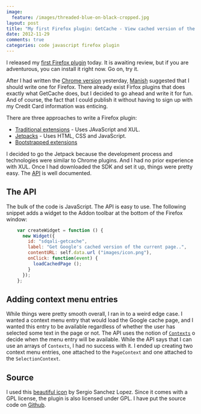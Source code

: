 ```yaml
---
image:
  feature: /images/threaded-blue-on-black-cropped.jpg
layout: post
title: "My first Firefox plugin: GetCache - View cached version of the current page"
date: 2012-11-29
comments: true
categories: code javascript firefox plugin
---
```


I released my [first Firefox plugin](https://addons.mozilla.org/en-US/firefox/addon/getcache-ff/) today. It
is awaiting review, but if you are adventurous, you can install it right
now. Go on, try it.

After I had written the [Chrome version](/blog/2012/11/28/getcache-a-chrome-plugin-to-view-cached-version-of-the-current-page/) yesterday, [Manish](https://twitter.com/ManishChaks) suggested
that I should write one for Firefox. There already exist Firfox plugins
that does exactly what GetCache does, but I decided to go ahead and write it
for fun. And of course, the fact that I could publish it without having
to sign up with my Credit Card information was enticing.

<!--more-->

There are three approaches to write a Firefox plugin:

* [Traditional extensions](https://developer.mozilla.org/en-US/docs/XUL_School/Introduction) - Uses JAvaScript and XUL.
* [Jetpacks](https://addons.mozilla.org/en-US/developers/builder) - Uses
  HTML, CSS and JavaScript.
* [Bootstrapped extensions](https://developer.mozilla.org/en-US/docs/Extensions/Bootstrapped_extensions)

<!--more-->
I decided to go the Jetpack because the development process and
technologies were similar to Chrome plugins. And I had no prior
experience with XUL. Once I had downloaded the SDK and set it up, things
were pretty easy. The
[API](https://addons.mozilla.org/en-US/developers/docs/sdk/latest/) is
well documented.

## The API
The bulk of the code is JavaScript. The API is easy to use. The
following snippet adds a widget to the Addon toolbar at the bottom of
the Firefox window:

```javascript
    var createWidget = function () {
      new Widget({
        id: "sdqali-getcache",
        label: "Get Google's cached version of the current page..",
        contentURL: self.data.url ("images/icon.png"),
        onClick: function(event) {
          loadCachedPage ();
        }
      });
    };
```

## Adding context menu entries
While things were pretty smooth overall, I ran in to a weird edge
case. I wanted a context menu entry that would load the Google cache
page, and I wanted this entry to be available regardless of whether the
user has selected some text in the page or not. The API uses the notion
of
[`Contexts`](https://addons.mozilla.org/en-US/developers/docs/sdk/latest/packages/addon-kit/context-menu.html)
o decide when the menu entry will be available. While the API says that
I can use an arrays of `Contexts`, I had no success with it. I ended up
creating two context menu entries, one attached to the `PageContext` and
one attached to the `SelectionContext`.

## Source
I used this
[beautiful icon](http://www.iconfinder.com/icondetails/7065/128/cache_icon)
by Sergio Sanchez Lopez. Since it comes with a GPL license, the plugin
is also licensed under GPL.
I have put the source code on [Github](https://github.com/sdqali/getcache-ff).
